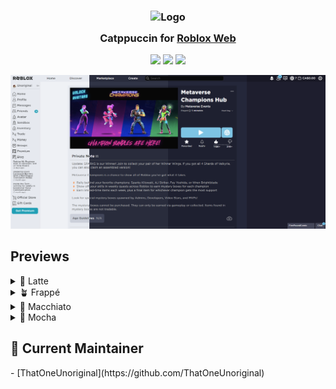 <h3 align="center">
	<img src="https://raw.githubusercontent.com/catppuccin/catppuccin/main/assets/logos/exports/1544x1544_circle.png" width="100" alt="Logo"/><br/>
	<img src="https://raw.githubusercontent.com/catppuccin/catppuccin/main/assets/misc/transparent.png" height="30" width="0px"/>
	Catppuccin for <a href="https://roblox.com">Roblox Web</a>
	<img src="https://raw.githubusercontent.com/catppuccin/catppuccin/main/assets/misc/transparent.png" height="30" width="0px"/>
</h3>
<p align="center">
	<a href="https://github.com/ThatOneUnoriginal/Catppuccin-Roblox/stargazers"><img src="https://img.shields.io/github/stars/ThatOneUnoriginal/Catppuccin-Roblox?colorA=363a4f&colorB=b7bdf8&style=for-the-badge"></a>
	<a href="https://github.com/ThatOneUnoriginal/Catppuccin-Roblox/issues"><img src="https://img.shields.io/github/issues/ThatOneUnoriginal/Catppuccin-Roblox?colorA=363a4f&colorB=f5a97f&style=for-the-badge"></a>
	<a href="https://github.com/ThatOneUnoriginal/Catppuccin-Roblox/contributors"><img src="https://img.shields.io/github/contributors/ThatOneUnoriginal/Catppuccin-Roblox?colorA=363a4f&colorB=a6da95&style=for-the-badge"></a>
</p>
<p align="center">
	<img src="./assets/Roblox Catppuchin.png"/>
</p>
<h2>Previews</h2>

<details>
<summary>🌻 Latte</summary>
<img src="./assets/Roblox Catppucin Latte.png"/>
</details>
<details>
<summary>🪴 Frappé</summary>
<img src="./assets/Roblox Catppucin Frappe.png"/>
</details>
<details>
<summary>🌺 Macchiato</summary>
<img src="./assets/Roblox Catppucin Macchiato.png"/>
</details>
<details>
<summary>🌿 Mocha</summary>
<img src="./assets/Roblox Catppucin Mocha.png"/>
</details>
<h2>💝 Current Maintainer</h2>
- [ThatOneUnoriginal](https://github.com/ThatOneUnoriginal)
